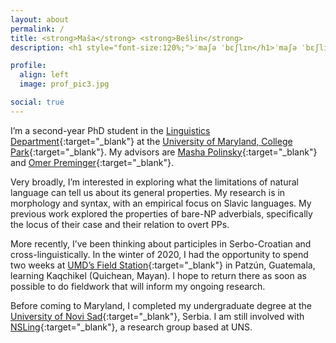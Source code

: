 ```yaml
---
layout: about
permalink: /
title: <strong>Maša</strong> <strong>Bešlin</strong>
description: <h1 style="font-size:120%;">ˈmaʃə ˈbɛʃlɪn</h1>ˈmaʃə ˈbɛʃlɪn

profile:
  align: left
  image: prof_pic3.jpg

social: true
---
```


I’m a second-year PhD student in the <span sty>[Linguistics Department](http://ling.umd.edu/){:target="\_blank"} at the [University of Maryland, College Park](https://www.umd.edu/){:target="\_blank"}. My advisors are [Masha Polinsky](http://www.mariapolinsky.com/){:target="\_blank"} and [Omer Preminger](https://omer.lingsite.org/){:target="\_blank"}.

Very broadly, I’m interested in exploring what the limitations of natural language can tell us about its general properties. My research is in morphology and syntax, with an empirical focus on Slavic languages. My previous work explored the properties of bare-NP adverbials, specifically the locus of their case and their relation to overt PPs.

More recently, I’ve been thinking about participles in Serbo-Croatian and cross-linguistically. In the winter of 2020, I had the opportunity to spend two weeks at [UMD’s Field Station](https://languagescience.umd.edu/beyond-umd/guatemala-field-station){:target="\_blank"} in Patzún, Guatemala, learning Kaqchikel (Quichean, Mayan). I hope to return there as soon as possible to do fieldwork that will inform my ongoing research.

Before coming to Maryland, I completed my undergraduate degree at the [University of Novi Sad](http://www.uns.ac.rs/index.php/en/){:target="\_blank"}, Serbia. I am still involved with [NSLing](http://nsling.org/en/){:target="\_blank"}, a research group based at UNS.
